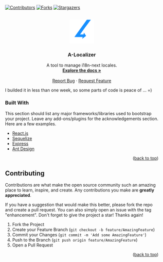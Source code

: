 <div id="top"></div>

[![Contributors][contributors-shield]][contributors-url]
[![Forks][forks-shield]][forks-url]
[![Stargazers][stars-shield]][stars-url]

<br />
<div align="center">
  <a href="https://github.com/othneildrew/Best-README-Template">
    <img src="client/src/assets/images/logo.svg" alt="Logo" width="80" height="80">
  </a>

  <h3 align="center">A-Localizer</h3>

  <p align="center">
    A tool to manage i18n-next locales.
    <br />
    <a href="https://github.com/jokopain/a-localizer"><strong>Explore the docs »</strong></a>
    <br />
    <br />
    <!-- <a href="https://github.com/jokopain/a-localizer">View Demo</a> 
    ·-->
    <a href="https://github.com/jokopain/a-localize/issues">Report Bug</a>
    ·
    <a href="https://github.com/jokopain/a-localizer/issues">Request Feature</a>
  </p>
</div>



I builded it in less than one week, so some parts of code is peace of ... =) 

### Built With

This section should list any major frameworks/libraries used to bootstrap your project. Leave any add-ons/plugins for the acknowledgements section. Here are a few examples.

* [React.js](https://reactjs.org/)
* [Sequelize](https://sequelize.org/)
* [Express](https://expressjs.com/)
* [Ant Design](https://ant.design/)

<p align="right">(<a href="#top">back to top</a>)</p>

<!-- CONTRIBUTING -->
## Contributing

Contributions are what make the open source community such an amazing place to learn, inspire, and create. Any contributions you make are **greatly appreciated**.

If you have a suggestion that would make this better, please fork the repo and create a pull request. You can also simply open an issue with the tag "enhancement".
Don't forget to give the project a star! Thanks again!

1. Fork the Project
2. Create your Feature Branch (`git checkout -b feature/AmazingFeature`)
3. Commit your Changes (`git commit -m 'Add some AmazingFeature'`)
4. Push to the Branch (`git push origin feature/AmazingFeature`)
5. Open a Pull Request

<p align="right">(<a href="#top">back to top</a>)</p>

[contributors-shield]: https://img.shields.io/github/contributors/jokopain/a-localizer.svg?style=for-the-badge
[contributors-url]: https://github.com/jokopain/a-localizer/graphs/contributors
[forks-shield]: https://img.shields.io/github/forks/jokopain/a-localizer.svg?style=for-the-badge
[forks-url]: https://github.com/jokopain/a-localizer/network/members
[stars-shield]: https://img.shields.io/github/stars/jokopain/a-localizer.svg?style=for-the-badge
[stars-url]: https://github.com/jokopain/a-localizer/stargazers
